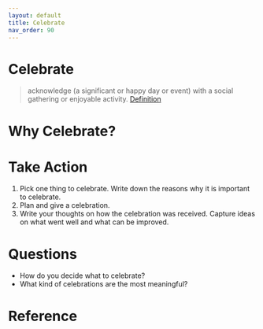 ```yaml
---
layout: default
title: Celebrate
nav_order: 90
---
```


# Celebrate
> acknowledge (a significant or happy day or event) with a social gathering or enjoyable activity.
[Definition](https://www.google.com/search?q=celebrate+definition)

# Why Celebrate?

# Take Action
1. Pick one thing to celebrate.  Write down the reasons why it is important to celebrate.
2. Plan and give a celebration.
3. Write your thoughts on how the celebration was received.  Capture ideas on what went well and what can be improved.

# Questions
- How do you decide what to celebrate?
- What kind of celebrations are the most meaningful?

# Reference